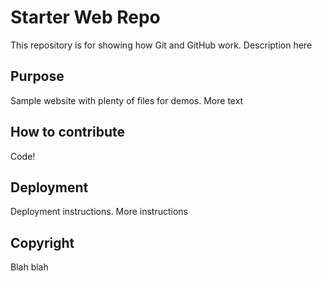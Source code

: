# Starter Web Repo

This repository is for showing how Git and GitHub work.
Description here

## Purpose

Sample website with plenty of files for demos.
More text

## How to contribute
Code!

## Deployment
Deployment instructions.
More instructions

## Copyright
Blah blah